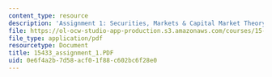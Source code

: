 ```yaml
---
content_type: resource
description: 'Assignment 1: Securities, Markets & Capital Market Theory'
file: https://ol-ocw-studio-app-production.s3.amazonaws.com/courses/15-433-investments-spring-2003/0e6f4a2b7d58acf01f88c602bc6f28e0_15433_assignment_1.PDF
file_type: application/pdf
resourcetype: Document
title: 15433_assignment_1.PDF
uid: 0e6f4a2b-7d58-acf0-1f88-c602bc6f28e0
---
```

